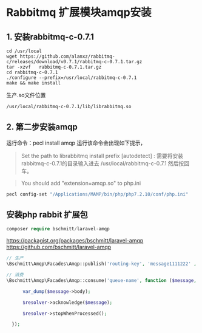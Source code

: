 # Rabbitmq 扩展模块amqp安装
## 1. 安装rabbitmq-c-0.7.1
```
cd /usr/local
wget https://github.com/alanxz/rabbitmq-c/releases/download/v0.7.1/rabbitmq-c-0.7.1.tar.gz
tar -xzvf   rabbitmq-c-0.7.1.tar.gz
cd rabbitmq-c-0.7.1
./configure --prefix=/usr/local/rabbitmq-c-0.7.1
make && make install
```
生产.so文件位置
```sh
/usr/local/rabbitmq-c-0.7.1/lib/librabbitmq.so
```

## 2. 第二步安装amqp

运行命令：pecl install amqp 运行该命令会出现如下提示，

> Set the path to librabbitmq install prefix [autodetect] :
需要将安装rabbitmq-c-0.7.1的目录输入进去 /usr/local/rabbitmq-c-0.7.1 然后按回车。

> You should add "extension=amqp.so" to php.ini

```sh
pecl config-set "/Applications/MAMP/bin/php/php7.2.10/conf/php.ini"
```

## 安装php rabbit 扩展包
```php
composer require bschmitt/laravel-amqp
```
https://packagist.org/packages/bschmitt/laravel-amqp
https://github.com/bschmitt/laravel-amqp
```php
// 生产
\Bschmitt\Amqp\Facades\Amqp::publish('routing-key', 'message1111222' , ['queue' => 'queue-name']);

// 消费
\Bschmitt\Amqp\Facades\Amqp::consume('queue-name', function ($message, $resolver) {

      var_dump($message->body);

      $resolver->acknowledge($message);

      $resolver->stopWhenProcessed();

  });
```
